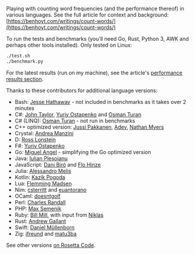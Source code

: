 
Playing with counting word frequencies (and the performance thereof) in various languages. See the full article for context and background: [https://benhoyt.com/writings/count-words/](https://benhoyt.com/writings/count-words/)

To run the tests and benchmarks (you'll need Go, Rust, Python 3, AWK and perhaps other tools installed). Only tested on Linux:

```bash
./test.sh
./benchmark.py
```

For the latest results (run on my machine), see the article's [performance results section](https://benhoyt.com/writings/count-words/#performance-results-and-learnings).

Thanks to these contributors for additional language versions:

* Bash: [Jesse Hathaway](https://github.com/lollipopman) - not included in benchmarks as it takes over 2 minutes
* C#: [John Taylor](https://github.com/jftuga), [Yuriy Ostapenko](https://github.com/uncleyo) and [Osman Turan](https://github.com/osman-turan)
* C# (LINQ): [Osman Turan](https://github.com/osman-turan) - not run in benchmarks
* C++ optimized version: [Jussi Pakkanen](https://github.com/jpakkane), [Adev](https://github.com/adevress), [Nathan Myers](https://github.com/ncm)
* Crystal: [Andrea Manzini](https://github.com/ilmanzo)
* D: [Ross Lonstein](https://github.com/rlonstein)
* F#: [Yuriy Ostapenko](https://github.com/uncleyo)
* Go: [Miguel Angel](https://github.com/ntrrg) - simplifying the Go optimized version
* Java: [Iulian Pleșoianu](https://github.com/bit-twit)
* JavaScript: [Dani Biró](https://github.com/Daninet) and [Flo Hinze](https://github.com/laubsauger)
* Julia: [Alessandro Melis](https://github.com/alemelis)
* Kotlin: [Kazik Pogoda](https://github.com/morisil)
* Lua: [Flemming Madsen](https://github.com/themadsens)
* Nim: [csterritt](https://github.com/csterritt) and [euantorano](https://github.com/euantorano)
* OCaml: [doesntgolf](https://github.com/doesntgolf)
* Perl: [Charles Randall](https://github.com/charles-randall)
* PHP: [Max Semenik](https://github.com/MaxSem)
* Ruby: [Bill Mill](https://github.com/llimllib), with input from [Niklas](https://github.com/nhh)
* Rust: [Andrew Gallant](https://github.com/BurntSushi)
* Swift: [Daniel Müllenborn](https://github.com/damuellen)
* Zig: [ifreund](https://github.com/ifreund) and [matu3ba](https://github.com/matu3ba)

See other versions [on Rosetta Code](https://rosettacode.org/wiki/Word_frequency).
